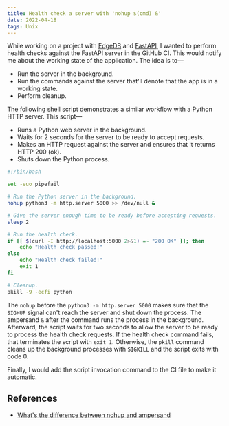 ```yaml
---
title: Health check a server with 'nohup $(cmd) &'
date: 2022-04-18
tags: Unix
---
```


While working on a project with [EdgeDB](https://www.edgedb.com/) and [FastAPI](https://fastapi.tiangolo.com/), I wanted to perform health checks against the FastAPI server in the GitHub CI. This would notify me about the working state of the application. The idea is to—

* Run the server in the background.
* Run the commands against the server that'll denote that the app is in a working state.
* Perform cleanup.

The following shell script demonstrates a similar workflow with a Python HTTP server. This script—

* Runs a Python web server in the background.
* Waits for 2 seconds for the server to be ready to accept requests.
* Makes an HTTP request against the server and ensures that it returns HTTP 200 (ok).
* Shuts down the Python process.

```bash
#!/bin/bash

set -euo pipefail

# Run the Python server in the background.
nohup python3 -m http.server 5000 >> /dev/null &

# Give the server enough time to be ready before accepting requests.
sleep 2

# Run the health check.
if [[ $(curl -I http://localhost:5000 2>&1) =~ "200 OK" ]]; then
    echo "Health check passed!"
else
    echo "Health check failed!"
    exit 1
fi

# Cleanup.
pkill -9 -ecfi python
```

The `nohup` before the `python3 -m http.server 5000` makes sure that the `SIGHUP` signal can't reach the server and shut down the process. The ampersand `&` after the command runs the process in the background. Afterward, the script waits for two seconds to allow the server to be ready to process the health check requests. If the health check command fails, that terminates the script with `exit 1`. Otherwise, the `pkill` command cleans up the background processes with `SIGKILL` and the script exits with code 0.

Finally, I would add the script invocation command to the CI file to make it automatic.

## References

* [What's the difference between nohup and ampersand](https://stackoverflow.com/questions/15595374/whats-the-difference-between-nohup-and-ampersand)
